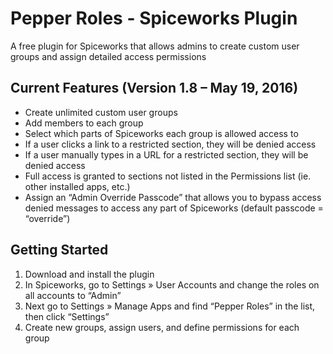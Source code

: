 # Pepper Roles - Spiceworks Plugin

A free plugin for Spiceworks that allows admins to create custom user groups and assign detailed access permissions

## Current Features (Version  1.8 – May 19, 2016)

- Create unlimited custom user groups
- Add members to each group
- Select which parts of Spiceworks each group is allowed access to
- If a user clicks a link to a restricted section, they will be denied access
- If a user manually types in a URL for a restricted section, they will be denied access
- Full access is granted to sections not listed in the Permissions list (ie. other installed apps, etc.)
- Assign an “Admin Override Passcode” that allows you to bypass access denied messages to access any part of Spiceworks (default passcode = “override”)

## Getting Started

1. Download and install the plugin
2. In Spiceworks, go to Settings » User Accounts and change the roles on all accounts to “Admin”
3. Next go to Settings » Manage Apps and find “Pepper Roles” in the list, then click “Settings”
4. Create new groups, assign users, and define permissions for each group
